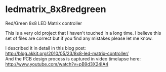 # ledmatrix_8x8redgreen
Red/Green 8x8 LED Matrix controller

This is a very old project that I haven't touched in a long time. I believe this set of files are correct but if you find any mistakes please let me know.

I described it in detail in this blog post: http://blog.akkit.org/2010/05/23/8x8-led-matrix-controller/  
And the PCB design process is captured in video timelapse here: http://www.youtube.com/watch?v=pB9d3X24IA4